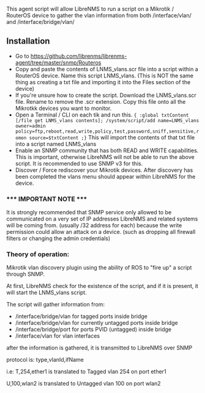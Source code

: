 This agent script will allow LibreNMS to run a script on a Mikrotik / RouterOS device to gather the vlan information from both /interface/vlan/ and /interface/bridge/vlan/

## Installation

- Go to https://github.com/librenms/librenms-agent/tree/master/snmp/Routeros
- Copy and paste the contents of LNMS_vlans.scr file into a script within a RouterOS device.  Name this script LNMS_vlans. (This is NOT the same thing as creating a txt file and importing it into the Files section of the device)
- If you're unsure how to create the script.  Download the LNMS_vlans.scr file.  Rename to remove the .scr extension.  Copy this file onto all the Mikrotkk devices you want to monitor.
- Open a Terminal / CLI on each tik and run this.  ```{ :global txtContent [/file get LNMS_vlans contents]; /system/script/add name=LNMS_vlans owner=admin policy=ftp,reboot,read,write,policy,test,password,sniff,sensitive,romon source=$txtContent ;}```  This will import the contents of that txt file into a script named LNMS_vlans
- Enable an SNMP community that has both READ and WRITE capabilities. This is important, otherwise LibreNMS will not be able to run the above script. It is recommended to use SNMP v3 for this. 
- Discover / Force rediscover your Mikrotik devices. After discovery has been completed the vlans menu should appear within LibreNMS for the device.

### *** IMPORTANT NOTE ***

It is strongly recommended that SNMP service only allowed to be communicated on a very set of IP addresses LibreNMS and related systems will be coming from. (usually /32 address for each) because the write permission could allow an attack on a device. (such as dropping all firewall filters or changing the admin credentials) 

### Theory of operation:

Mikrotik vlan discovery plugin using the ability of ROS to "fire up" a script through SNMP.

At first, LibreNMS check for the existence of the script, and if it is present, it will start the LNMS_vlans script. 

The script will gather information from:
- /interface/bridge/vlan for tagged ports inside bridge
- /interface/bridge/vlan for currently untagged ports inside bridge
- /interface/bridge/port for ports PVID (untagged) inside bridge
- /interface/vlan for vlan interfaces

after the information is gathered, it is transmitted to LibreNMS over SNMP

protocol is:
type,vlanId,ifName <cr>

i.e: 
T,254,ether1 is translated to Tagged vlan 254 on port ether1

U,100,wlan2 is translated to Untagged vlan 100 on port wlan2
